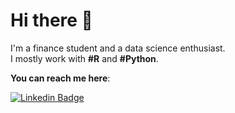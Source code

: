 # Hi there 👋

I'm a finance student and a data science enthusiast.<br>
I mostly work with **#R** and **#Python**.

**You can reach me here**: <br/>

[![Linkedin Badge](https://img.shields.io/badge/linkedin-0077B5?style=for-the-badge&logo=linkedin&logoColor=white)](https://linkedin.com/in/ruben-ernst)
